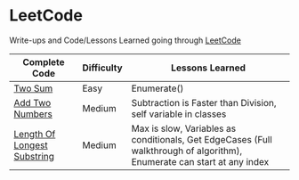 LeetCode
========================
Write-ups and Code/Lessons Learned going through [LeetCode](www.leetcode.com)

|Complete Code|Difficulty|Lessons Learned|
|------|-----|------|
|[Two Sum](TwoSum)|Easy|Enumerate()|
[Add Two Numbers](AddTwoNumbers)|Medium|Subtraction is Faster than Division, self variable in classes|
[Length Of Longest Substring](LengthOfLongestSubstring)|Medium|Max is slow, Variables as conditionals, Get EdgeCases (Full walkthrough of algorithm), Enumerate can start at any index|
